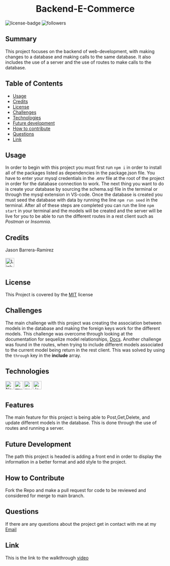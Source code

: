 <h1 align="center">Backend-E-Commerce</h1> 
  
[LinkedIn]: https://www.linkedin.com/in/jason-barrera-ramirez-b2a473204/
![license-badge](https://img.shields.io/badge/License-MIT-blueviolet)
![followers](https://img.shields.io/github/followers/jbramirez03?style=social)

[MIT]: https://choosealicense.com/licenses/mit/
## Summary
This project focuses on the backend of web-development, with making changes to a database and making calls to the same database.
It also includes the use of a server and the use of routes to make calls to the database.
## Table of Contents
- [Usage](#usage)
- [Credits](#credits)
- [License](#license)
- [Challenges](#challenges)
- [Technologies](#technologies)
- [Future development](#future-development)
- [How to contribute](#how-to-contribute)
- [Questions](#questions)
- [Link](#link)
## Usage
In order to begin with this project you must first run `npm i` in order to install all of the packages listed as dependencies in the package.json file. You have to enter your mysql credentials in the .env file at the root of the project in order for the database connection to work. The next thing you want to do is create your database by sourcing the schema.sql file in the terminal or through the mysql extension in VS-code. Once the database is created you must seed the database with data by running the line `npm run seed` in the terminal.
After all of these steps are completed you can run the line `npm start` in your terminal and the models will be created and the server will be live for you to be able to run the different routes in a rest client such as *Postman* or *Insomnia*.
## Credits
Jason Barrera-Ramirez<br><br>
[<img align="left" width="28px" alt="LinkedIn" src="https://user-images.githubusercontent.com/82244776/128110957-497edff3-59dc-41d6-89bc-be7570e441fe.png" />][LinkedIn]<br><br>
## License
This Project is covered by the [MIT] license
## Challenges
The main challenge with this project was creating the association between models in the database and making the foreign keys work for the different models. This challenge was overcome through looking at the documentation for sequelize model relationships, [Docs](https://sequelize.org/master/manual/advanced-many-to-many.html). Another challenge was found in the routes, when trying to include different models associated to the current model being return in the rest client. This was solved by using the `through` key in the **include** array.
## Technologies
<img align="left" width="26px" alt="Node.js" src="https://user-images.githubusercontent.com/82244776/131235189-bd5f5fc2-6802-4f79-b553-267a05f37ab3.png">
<img align="left" width="27px" alt="mysql" src="https://user-images.githubusercontent.com/82244776/131235260-c522d5d8-e58d-4bd9-82ec-a3cc3c119ccd.png">
<img align="left" width="26px" alt="express" src="https://user-images.githubusercontent.com/82244776/132081029-26f8074c-5c16-40d1-999f-9ee7a64ceb7d.png">
<img align="left" width="26px" alt="Javascript" src="https://user-images.githubusercontent.com/82244776/128645657-2dad4760-43e6-42a9-90a5-8f8b3f62b4a0.png"><br><br>

## Features
The main feature for this project is being able to Post,Get,Delete, and update different models in the database. This is done through the use of routes and running a server.
## Future Development
The path this project is headed is adding a front end in order to display the information in a better format and add style to the project.
## How to Contribute
Fork the Repo and make a pull request for code to be reviewed and considered for merge to main branch.
## Questions
If there are any questions about the project get in contact with me at my [Email](mailto:jason1287712@gmail.com)
## Link 
This is the link to the walkthrough [video](https://drive.google.com/file/d/15LPzmpW1raXr9v_NsTAyZ8fZKp48HWh5/view?usp=sharing)
